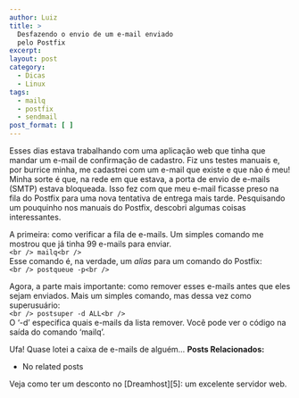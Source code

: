 ```yaml
---
author: Luiz
title: >
  Desfazendo o envio de um e-mail enviado
  pelo Postfix
excerpt:
layout: post
category:
  - Dicas
  - Linux
tags:
  - mailq
  - postfix
  - sendmail
post_format: [ ]
---
```

Esses dias estava trabalhando com uma aplicação web que tinha que mandar um e-mail de confirmação de cadastro. Fiz uns testes manuais e, por burrice minha, me cadastrei com um e-mail que existe e que não é meu! Minha sorte é que, na rede em que estava, a porta de envio de e-mails (SMTP) estava bloqueada. Isso fez com que meu e-mail ficasse preso na fila do Postfix para uma nova tentativa de entrega mais tarde. Pesquisando um pouquinho nos manuais do Postfix, descobri algumas coisas interessantes.

A primeira: como verificar a fila de e-mails. Um simples comando me mostrou que já tinha 99 e-mails para enviar.  
`<br />
mailq<br />
`  
Esse comando é, na verdade, um *alias* para um comando do Postfix:  
`<br />
postqueue -p<br />
`

Agora, a parte mais importante: como remover esses e-mails antes que eles sejam enviados. Mais um simples comando, mas dessa vez como superusuário:  
`<br />
postsuper -d ALL<br />
`  
O ‘-d’ especifica quais e-mails da lista remover. Você pode ver o código na saída do comando ‘mailq’.

Ufa! Quase lotei a caixa de e-mails de alguém… 
**Posts Relacionados:** 
*   No related posts










Veja como ter um desconto no [Dreamhost][5]: um excelente servidor web.






